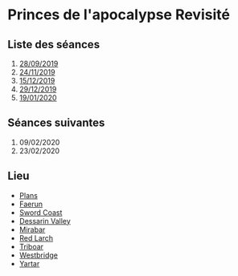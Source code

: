 # Princes de l'apocalypse Revisité

## Liste des séances

1. [28/09/2019](2019_09_28.md)
2. [24/11/2019](2019_11_24.md)
3. [15/12/2019](2019_12_15.md)
4. [29/12/2019](2019_12_29.md)
5. [19/01/2020](2020_01_19.md)

## Séances suivantes

1. 09/02/2020
2. 23/02/2020

## Lieu

- [Plans](./assets/images/lieu/plans.jpg)
- [Faerun](./assets/images/lieu/faerun.jpg)
- [Sword Coast](./assets/images/lieu/sword_coast.jpg)
- [Dessarin Valley](./assets/images/lieu/dessarin_valley.jpg)
- [Mirabar](./assets/images/lieu/mirabar.jpg)
- [Red Larch](./assets/images/lieu/red_larch.jpg)
- [Triboar](./assets/images/lieu/triboar.jpg)
- [Westbridge](./assets/images/lieu/westbridge.png)
- [Yartar](./assets/images/lieu/yartar.jpg)
